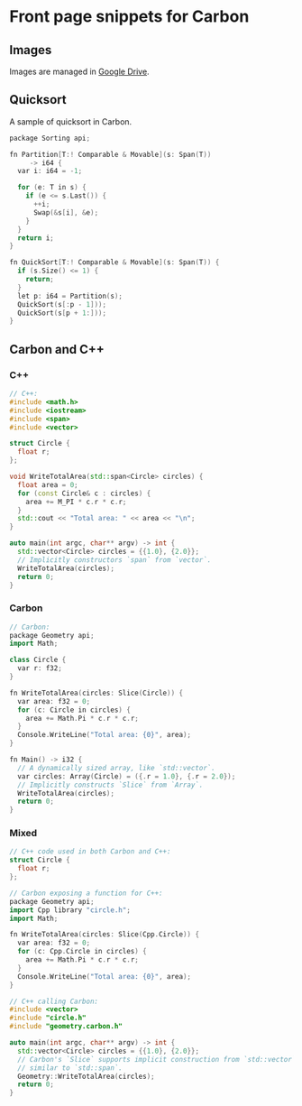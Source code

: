 # Front page snippets for Carbon

<!--
Part of the Carbon Language project, under the Apache License v2.0 with LLVM
Exceptions. See /LICENSE for license information.
SPDX-License-Identifier: Apache-2.0 WITH LLVM-exception
-->

## Images

Images are managed in
[Google Drive](https://drive.google.com/corp/drive/folders/1CsbHo3vamrxmBwHkoyz1kU0sGFqAh688).

## Quicksort

A sample of quicksort in Carbon.

```cpp
package Sorting api;

fn Partition[T:! Comparable & Movable](s: Span(T))
     -> i64 {
  var i: i64 = -1;

  for (e: T in s) {
    if (e <= s.Last()) {
      ++i;
      Swap(&s[i], &e);
    }
  }
  return i;
}

fn QuickSort[T:! Comparable & Movable](s: Span(T)) {
  if (s.Size() <= 1) {
    return;
  }
  let p: i64 = Partition(s);
  QuickSort(s[:p - 1]));
  QuickSort(s[p + 1:]));
}
```

## Carbon and C++

### C++

```cpp
// C++:
#include <math.h>
#include <iostream>
#include <span>
#include <vector>

struct Circle {
  float r;
};

void WriteTotalArea(std::span<Circle> circles) {
  float area = 0;
  for (const Circle& c : circles) {
    area += M_PI * c.r * c.r;
  }
  std::cout << "Total area: " << area << "\n";
}

auto main(int argc, char** argv) -> int {
  std::vector<Circle> circles = {{1.0}, {2.0}};
  // Implicitly constructors `span` from `vector`.
  WriteTotalArea(circles);
  return 0;
}
```

### Carbon

```cpp
// Carbon:
package Geometry api;
import Math;

class Circle {
  var r: f32;
}

fn WriteTotalArea(circles: Slice(Circle)) {
  var area: f32 = 0;
  for (c: Circle in circles) {
    area += Math.Pi * c.r * c.r;
  }
  Console.WriteLine("Total area: {0}", area);
}

fn Main() -> i32 {
  // A dynamically sized array, like `std::vector`.
  var circles: Array(Circle) = ({.r = 1.0}, {.r = 2.0});
  // Implicitly constructs `Slice` from `Array`.
  WriteTotalArea(circles);
  return 0;
}
```

### Mixed

```cpp
// C++ code used in both Carbon and C++:
struct Circle {
  float r;
};

// Carbon exposing a function for C++:
package Geometry api;
import Cpp library "circle.h";
import Math;

fn WriteTotalArea(circles: Slice(Cpp.Circle)) {
  var area: f32 = 0;
  for (c: Cpp.Circle in circles) {
    area += Math.Pi * c.r * c.r;
  }
  Console.WriteLine("Total area: {0}", area);
}

// C++ calling Carbon:
#include <vector>
#include "circle.h"
#include "geometry.carbon.h"

auto main(int argc, char** argv) -> int {
  std::vector<Circle> circles = {{1.0}, {2.0}};
  // Carbon's `Slice` supports implicit construction from `std::vector`,
  // similar to `std::span`.
  Geometry::WriteTotalArea(circles);
  return 0;
}
```
